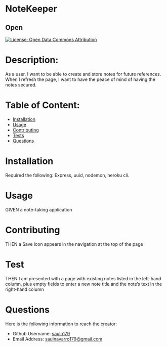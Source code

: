
  # NoteKeeper
  ## Open
  [![License: Open Data Commons Attribution](https://img.shields.io/badge/License-ODC_BY-brightgreen.svg)](https://opendatacommons.org/licenses/by/)


 
  # Description:
  As a user, I want to be able to create and store notes for future references. When I refresh the page, I want to have the peace of mind of having the notes secured.

  # Table of Content:

- [Installation](#installation)
- [Usage](#usage)
- [Contributing](#contributing)
- [Tests](#tests)
- [Questions](#questions)

# Installation
Required the following: Express, uuid, nodemon, heroku cli.

# Usage
GIVEN a note-taking application

# Contributing
THEN a Save icon appears in the navigation at the top of the page

# Test
THEN I am presented with a page with existing notes listed in the left-hand column, plus empty fields to enter a new note title and the note’s text in the right-hand column

# Questions
Here is the following information to reach the creator:

- Github Username: [sauln179](https://github.com/sauln179)
- Email Address: saulnavarro179@gmail.com

